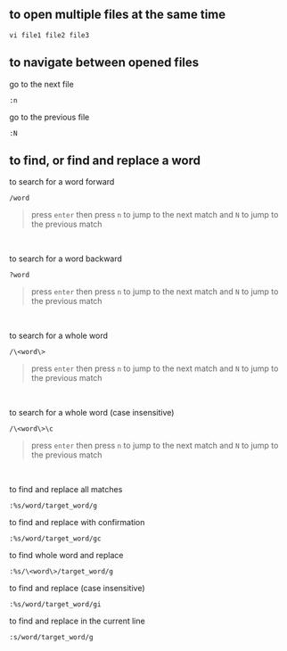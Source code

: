## to open multiple files at the same time
```
vi file1 file2 file3
```

## to navigate between opened files
go to the next file
```
:n
```

go to the previous file
```
:N
```

## to find, or find and replace a word 
to search for a word forward
```
/word
```
> press `enter` then press `n` to jump to the next match and `N` to jump to the previous match

&nbsp;

to search for a word backward
```
?word
```
> press `enter` then press `n` to jump to the next match and `N` to jump to the previous match

&nbsp;

to search for a whole word
```
/\<word\>
```
> press `enter` then press `n` to jump to the next match and `N` to jump to the previous match

&nbsp;

to search for a whole word (case insensitive)
```
/\<word\>\c
```
> press `enter` then press `n` to jump to the next match and `N` to jump to the previous match

&nbsp;

to find and replace all matches
```
:%s/word/target_word/g
```

to find and replace with confirmation
```
:%s/word/target_word/gc
```

to find whole word and replace
```
:%s/\<word\>/target_word/g
```

to find and replace (case insensitive)
```
:%s/word/target_word/gi
```

to find and replace in the current line
```
:s/word/target_word/g
```
